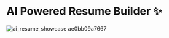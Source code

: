 # AI Powered Resume Builder ✨

![ai_resume_showcase ae0bb09a7667](https://github.com/vishalsingh2972/AI-Resume-Builder/assets/106817047/2ca76f05-d59c-4829-a357-b39c6a469170)
